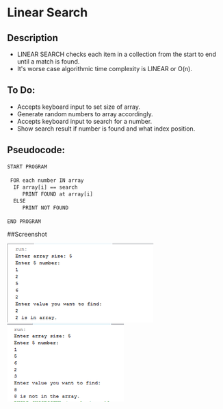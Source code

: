 Linear Search
=======================

## Description

- LINEAR SEARCH checks each item in a collection from the start to end until a match is found.
-  It's worse case algorithmic time complexity is LINEAR or O(n).

## To Do:

- Accepts keyboard input to set size of array.
- Generate random numbers to array accordingly.
- Accepts keyboard input to search for a number.
- Show search result if number is found and what index position.

## Pseudocode:

    START PROGRAM
    
     FOR each number IN array
      IF array[i] == search
         PRINT FOUND at array[i]
      ELSE
         PRINT NOT FOUND
    
    END PROGRAM 

##Screenshot

![](https://github.com/lvcc-dsa/Students/blob/master/BSIS/Llamado-Lenny/linear-search/LS/1.png)
![](https://github.com/lvcc-dsa/Students/blob/master/BSIS/Llamado-Lenny/linear-search/LS/2.png)
